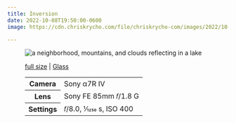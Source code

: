 ```yaml
---
title: Inversion
date: 2022-10-08T19:50:00-0600
image: https://cdn.chriskrycho.com/file/chriskrycho-com/images/2022/10-08%20Inversion.jpg

---
```


<figure>
<img src="https://cdn.chriskrycho.com/file/chriskrycho-com/images/2022/10-08%20Inversion%20(Thumb).jpg" alt="a neighborhood, mountains, and clouds reflecting in a lake " />
<figcaption>
<p><a href="https://cdn.chriskrycho.com/file/chriskrycho-com/images/2022/10-08%20Inversion.jpg">full size</a> | <a href='https://glass.photo/chriskrycho/20fi1E2KG4sYraQnIUgUt9'>Glass</a></p>
<table>
    <tr>
        <th scope='row'>Camera</th>
        <td>Sony α7R IV</td>
    </tr>
    <tr>
        <th scope='row'>Lens</th>
        <td>Sony FE 85mm 𝑓/1.8 G</td>
    </tr>
    <tr>
        <th scope='row'>Settings</th>
        <td>𝑓/8.0, 1⁄1250 s, <abbr>ISO</abbr> 400</td>
    </tr>
</table>
</figcaption>
</figure>
